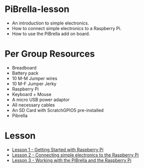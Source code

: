 PiBrella-lesson
===============

* An introduction to simple electronics.
* How to connect simple electronics to a Raspberry Pi.
* How to use the PiBrella add on board.

# Per Group Resources

* Breadboard
* Battery pack
* 10 M-M Jumper wires 
* 10 M-F Jumper Jerky 
* Raspberry Pi
* Keyboard + Mouse
* A micro USB power adaptor
* All necessary cables
* An SD Card with ScratchGPIO5 pre-installed
* Pibrella

# Lesson
- [Lesson 1 - Getting Started with Raspberry Pi](lessons/lesson1-plan.md)
- [Lesson 2 - Connecting simple electronics to the Raspberry Pi](lessons/lesson2-plan.md)
- [Lesson 3 - Working with the PiBrella and the Raspberry Pi](lessons/lesson3-plan.md)


